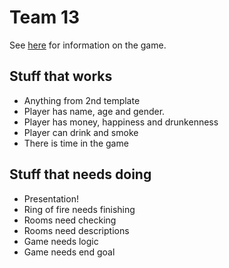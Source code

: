 # Team 13
See  [here](https://github.com/jackbo11/cm1101_team13_game/wiki) for information on the game.

## Stuff that works
 - Anything from 2nd template
 - Player has name, age and gender.
 - Player has money, happiness and drunkenness
 - Player can drink and smoke
 - There is time in the game

## Stuff that needs doing
 - Presentation!
 - Ring of fire needs finishing
 - Rooms need checking
 - Rooms need descriptions
 - Game needs logic
 - Game needs end goal
